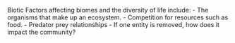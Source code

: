 Biotic Factors affecting biomes and the diversity of life include:
	- The organisms that make up an ecosystem.
	- Competition for resources such as food.
	- Predator prey relationships
	- If one entity is removed, how does it impact the community?
